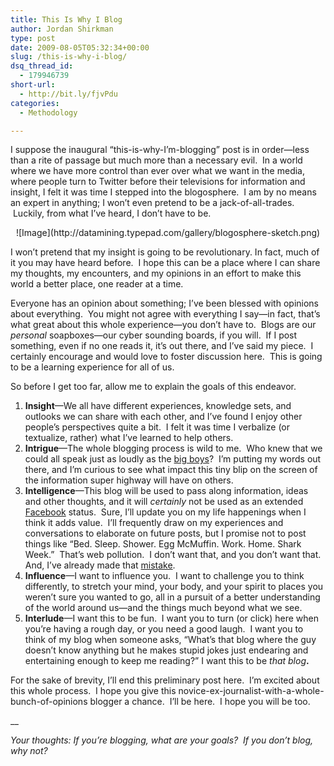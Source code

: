 ```yaml
---
title: This Is Why I Blog
author: Jordan Shirkman
type: post
date: 2009-08-05T05:32:34+00:00
slug: /this-is-why-i-blog/
dsq_thread_id:
  - 179946739
short-url:
  - http://bit.ly/fjvPdu
categories:
  - Methodology

---
```

I suppose the inaugural “this-is-why-I’m-blogging” post is in order—less than a rite of passage but much more than a necessary evil.  In a world where we have more control than ever over what we want in the media, where people turn to Twitter before their televisions for information and insight, I felt it was time I stepped into the blogosphere.  I am by no means an expert in anything; I won’t even pretend to be a jack-of-all-trades.  Luckily, from what I’ve heard, I don’t have to be.

<p style="text-align:center;">
  ![Image](http://datamining.typepad.com/gallery/blogosphere-sketch.png)
</p>

I won’t pretend that my insight is going to be revolutionary. In fact, much of it you may have heard before.  I hope this can be a place where I can share my thoughts, my encounters, and my opinions in an effort to make this world a better place, one reader at a time.

Everyone has an opinion about something; I’ve been blessed with opinions about everything.  You might not agree with everything I say—in fact, that’s what great about this whole experience—you don’t have to.  Blogs are our _personal_ soapboxes—our cyber sounding boards, if you will.  If I post something, even if no one reads it, it’s out there, and I’ve said my piece.  I certainly encourage and would love to foster discussion here.  This is going to be a learning experience for all of us.

So before I get too far, allow me to explain the goals of this endeavor.

  1. **Insight**—We all have different experiences, knowledge sets, and outlooks we can share with each other, and I’ve found I enjoy other people’s perspectives quite a bit.  I felt it was time I verbalize (or textualize, rather) what I’ve learned to help others.
  2. **Intrigue**—The whole blogging process is wild to me.  Who knew that we could all speak just as loudly as the [big boys](http://googleblog.blogspot.com/)?  I’m putting my words out there, and I’m curious to see what impact this tiny blip on the screen of the information super highway will have on others.
  3. **Intelligence**—This blog will be used to pass along information, ideas and other thoughts, and it will _certainly_ not be used as an extended [Facebook](http://facebook.com/jshirk) status.  Sure, I’ll update you on my life happenings when I think it adds value.  I’ll frequently draw on my experiences and conversations to elaborate on future posts, but I promise not to post things like “Bed. Sleep. Shower. Egg McMuffin. Work. Home. Shark Week.”  That’s web pollution.  I don’t want that, and you don’t want that.  And, I’ve already made that [mistake](http://xanga.com/jshirk).
  4. **Influence**—I want to influence you.  I want to challenge you to think differently, to stretch your mind, your body, and your spirit to places you weren’t sure you wanted to go, all in a pursuit of a better understanding of the world around us—and the things much beyond what we see.
  5. **Interlude**—I want this to be fun.  I want you to turn (or click) here when you’re having a rough day, or you need a good laugh.  I want you to think of my blog when someone asks, “What’s that blog where the guy doesn’t know anything but he makes stupid jokes just endearing and entertaining enough to keep me reading?” I want this to be _that blog_**.**

For the sake of brevity, I’ll end this preliminary post here.  I’m excited about this whole process.  I hope you give this novice-ex-journalist-with-a-whole-bunch-of-opinions blogger a chance.  I’ll be here.  I hope you will be too.

 __

_Your thoughts: If you’re blogging, what are your goals?  If you don’t blog, why not?_
